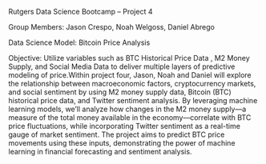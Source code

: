 Rutgers Data Science Bootcamp – Project 4

Group Members: Jason Crespo, Noah Welgoss, Daniel Abrego

Data Science Model: Bitcoin Price Analysis

Objective: Utilize variables such as BTC Historical Price Data , M2 Money Supply, and Social Media Data to deliver multiple layers of predictive modeling of price.Within project four, Jason, Noah and Daniel will explore the relationship between macroeconomic factors, cryptocurrency markets, and social sentiment by using M2 money supply data, Bitcoin (BTC) historical price data, and Twitter sentiment analysis. By leveraging machine learning models, we’ll analyze how changes in the M2 money supply—a measure of the total money available in the economy—correlate with BTC price fluctuations, while incorporating Twitter sentiment as a real-time gauge of market sentiment. The project aims to predict BTC price movements using these inputs, demonstrating the power of machine learning in financial forecasting and sentiment analysis.

